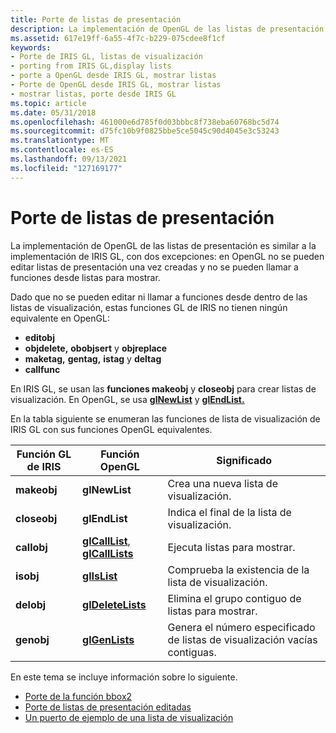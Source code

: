 ```yaml
---
title: Porte de listas de presentación
description: La implementación de OpenGL de las listas de presentación es similar a la implementación de IRIS GL, con dos excepciones en OpenGL, no se pueden editar listas de visualización una vez que las haya creado y no se puedan llamar a funciones desde dentro de las listas de presentación.
ms.assetid: 617e19ff-6a55-4f7c-b229-075cdee8f1cf
keywords:
- Porte de IRIS GL, listas de visualización
- porting from IRIS GL,display lists
- porte a OpenGL desde IRIS GL, mostrar listas
- Porte de OpenGL desde IRIS GL, mostrar listas
- mostrar listas, porte desde IRIS GL
ms.topic: article
ms.date: 05/31/2018
ms.openlocfilehash: 461000e6d785f0d03bbbc8f738eba60768bc5d74
ms.sourcegitcommit: d75fc10b9f0825bbe5ce5045c90d4045e3c53243
ms.translationtype: MT
ms.contentlocale: es-ES
ms.lasthandoff: 09/13/2021
ms.locfileid: "127169177"
---
```

# <a name="porting-display-lists"></a>Porte de listas de presentación

La implementación de OpenGL de las listas de presentación es similar a la implementación de IRIS GL, con dos excepciones: en OpenGL no se pueden editar listas de presentación una vez creadas y no se pueden llamar a funciones desde listas para mostrar.

Dado que no se pueden editar ni llamar a funciones desde dentro de las listas de visualización, estas funciones GL de IRIS no tienen ningún equivalente en OpenGL:

-   **editobj**
-   **objdelete,** **obobjsert** y **objreplace**
-   **maketag,** **gentag,** **istag** y **deltag**
-   **callfunc**

En IRIS GL, se usan las **funciones makeobj** y **closeobj** para crear listas de visualización. En OpenGL, se usa [**glNewList**](glnewlist.md) y [**glEndList.**](glendlist.md)

En la tabla siguiente se enumeran las funciones de lista de visualización de IRIS GL con sus funciones OpenGL equivalentes.



| Función GL de IRIS | Función OpenGL                                                      | Significado                                                       |
|------------------|----------------------------------------------------------------------|---------------------------------------------------------------|
| **makeobj**      | **glNewList**                                                        | Crea una nueva lista de visualización.                                   |
| **closeobj**     | **glEndList**                                                        | Indica el final de la lista de visualización.                                  |
| **callobj**      | [**glCallList**](glcalllist.md), [ **glCallLists**](glcalllists.md) | Ejecuta listas para mostrar.                               |
| **isobj**        | [**glIsList**](glislist.md)                                         | Comprueba la existencia de la lista de visualización.                             |
| **delobj**       | [**glDeleteLists**](gldeletelists.md)                               | Elimina el grupo contiguo de listas para mostrar.                    |
| **genobj**       | [**glGenLists**](glgenlists.md)                                     | Genera el número especificado de listas de visualización vacías contiguas. |



 

En este tema se incluye información sobre lo siguiente.

-   [Porte de la función bbox2](porting-the-bbox2-function.md)
-   [Porte de listas de presentación editadas](porting-edited-display-lists.md)
-   [Un puerto de ejemplo de una lista de visualización](a-sample-port-of-a-display-list.md)

 

 




